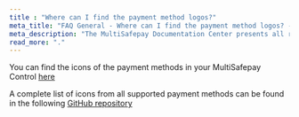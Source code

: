 ```yaml
---
title : "Where can I find the payment method logos?"
meta_title: "FAQ General - Where can I find the payment method logos? - MultiSafepay Docs"
meta_description: "The MultiSafepay Documentation Center presents all relevant information about our Plugins and API. You can also find support pages for payment methods, tools and general questions as well as the contact details of our Support and Integration Teams."
read_more: "."
---
```


You can find the icons of the payment methods in your MultiSafepay Control [here](https://merchant.multisafepay.com/payment-logo-designer)

A complete list of icons from all supported payment methods can be found in the following [GitHub repository](https://github.com/MultiSafepay/MultiSafepay-icons)
